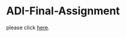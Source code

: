 # ADI-Final-Assignment
please click [here](https://Wxd990921.github.io//ADI-Final-Assignment/-Contacts).
